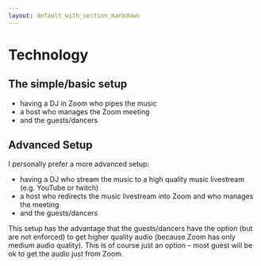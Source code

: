```yaml
---
layout: default_with_section_markdown
---
```


# Technology

## The simple/basic setup
* having a DJ in Zoom who pipes the music
* a host who manages the Zoom meeting
* and the guests/dancers

## Advanced Setup
I personally prefer a more advanced setup:
* having a DJ who stream the music to a high quality music livestream (e.g. YouTube or twitch)
* a host who redirects the music livestream into Zoom and who manages the meeting
* and the guests/dancers

This setup has the advantage that the guests/dancers have the option (but are not enforced) to get higher quality audio (because Zoom has only medium audio quality). This is of course just an option – most guest will be ok to get the audio just from Zoom.


